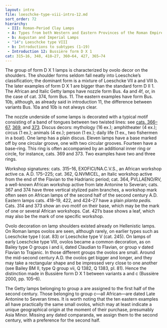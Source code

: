 ```yaml
---
layout: intro
file: loeschcke-type-viii-intro-12.md
sort_order: 72
hierarchy:
 - III: Roman-Period Clay Lamps
 - A: Types from both Western and Eastern Provinces of the Roman Empire
 - b: Augustan and Imperial Lamps
 - "14": Loeschcke type VIII
 - b: Introductions to subtypes (1–19)
 - Introduction 12: Bussière form D X 1
cat: 315–16, 348, 418–27, 360–64, 427, 365–74
---
```


The group of form D X 1 lamps is characterized by ovolo decor on the shoulders. The shoulder forms seldom fall neatly into Loeschcke’s classification; the dominant form is a mixture of Loeschcke VII a and VIII b. The later examples of form D X 1 are bigger than the standard form D II 1. The African and Italic Getty lamps have nozzle form Bus. 4a and 4f, or, in the case of cat. 374, form Bus. 11. The eastern examples have form Bus. 10b, although, as already said in introduction 11, the difference between variants Bus. 10a and 10b is not always clear.

The nozzle underside of some lamps is decorated with a typical motif consisting of a band of tongues between two twisted lines: see [cats. 366–67](366-67), [369](369), and [373](373). Discus decors: mythology (16 ex.); amphitheater (4 ex.); circus (1 ex.); animals (4 ex.); person (1 ex.); daily life (1 ex., two fishermen in a boat). One lamp has a plain discus. Eleven lamps have a base marked off by one circular groove, one with two circular grooves. Fourteen have a base-ring. This ring is often accompanied by an additional inner ring or circle, for instance, cats. 369 and 373. Two examples have two and three rings.

Workshop signatures: cats. 315–16, <span class="inscription">EXOFICI/NA.C.V.S.</span>, an African workshop active ca. A.D. 175–225; cat. 362, <span class="inscription">Q.NVMICEL</span>, an Italic workshop active from the end of the Flavian to the Hadrianic period; cat. 364, <span class="inscription">PVLLAENO/RV</span>, a well-known African workshop active from late Antonine to Severan; cats. 367 and 374 have three vertical stylized palm branches, a workshop mark often seen on African lamps of the second half of the second century A.D. Eastern lamps cats. 418–19, 422, and 424–27 have a plain *planta pedis.* Cats. 314 and 373 show an ovo motif on their base, which may be the mark of one or several African workshops. Cat. 421’s base shows a leaf, which may also be the mark of one specific workshop.

Ovolo decoration on lamp shoulders existed already on Hellenistic lamps. On Roman lamps ovolos are seen, although rarely, on earlier types such as Loeschcke type I (cat. 83) or Loeschcke type V (cat. 245). On lamps of early Loeschcke type VIII, ovolos became a common decoration, as on Bailey type O groups i and ii, dated Claudian to Flavian, or group v dated Flavian to Trajanic. In those different groups the ovolos are small. Around the mid-second century A.D. the ovolos get bigger and longer, and they may take a rectangular shape and be impressed very close to one another (see Bailey BM II, type Q group vii, Q 1382, Q 1383, pl. 81). Hence the distinction made in Bussière form D X 1 between variants a and c (Bussière 2000, pp. 105–6).

The Getty lamps belonging to group a are assigned to the first half of the second century. Those belonging to group c—all African—are dated Late Antonine to Severan times. It is worth noting that the ten eastern examples all have practically the same small ovolos, which may at least indicate a unique geographical origin at the moment of their purchase, presumably Asia Minor. Missing any dated comparanda, we assign them to the second century, with a preference for the second half.
